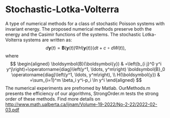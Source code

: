 # Stochastic-Lotka-Volterra
A type of numerical methods for a class of stochastic Poisson systems with invariant energy. The proposed numerical methods preserve both the energy and the Casimir functions of the systems.
The stochastic Lotka-Volterra systems are written as: 
$$
d \boldsymbol{y}(t)=\boldsymbol{B}(\boldsymbol{y}(t)) \nabla H(\boldsymbol{y}(t))(d t+c \circ d W(t)),
$$
where
$$
\begin{aligned}
\boldsymbol{B}(\boldsymbol{y}) & =\left(b_{i j}^0 y^i y^j\right)=\operatorname{diag}\left(y^1, \ldots, y^m\right) \boldsymbol{B}_0 \operatorname{diag}\left(y^1, \ldots, y^m\right), \\
H(\boldsymbol{y}) & =\sum_{i=1}^m \beta_i y^i-p_i \ln y^i
\end{aligned}
$$
The numerical experiments are prefromed by Matlab. OurMethods.m presents the efficiency of our algorithms, StrongOrder.m tests the strong order of these methods.
Find more details on http://www.math.ualberta.ca/ijnam/Volume-19-2022/No-2-22/2022-02-03.pdf
